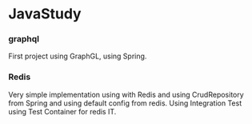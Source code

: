 # JavaStudy

### graphql

First project using GraphGL, using Spring.


### Redis

Very simple implementation using with Redis and using CrudRepository from Spring and using default config from redis.
Using Integration Test using Test Container for redis IT.
